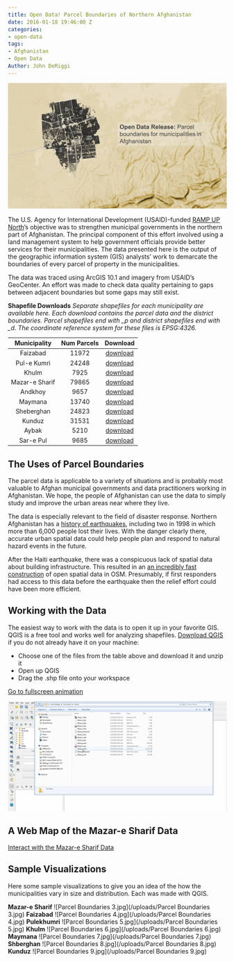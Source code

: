 ```yaml
---
title: Open Data! Parcel Boundaries of Northern Afghanistan
date: 2016-01-18 19:46:00 Z
categories:
- open-data
tags:
- Afghanistan
- Open Data
Author: John DeRiggi
---
```


![Parcel Boundaries 1.jpg](/uploads/afghanparcelstitle_sm.png)

The U.S. Agency for International Development (USAID)-funded [RAMP UP North](http://dai.com/our-work/projects/afghanistan%E2%80%94regional-afghan-municipalities-program-urban-populations-regional-0)’s objective was to strengthen municipal governments in the northern part of Afghanistan. The principal component of this effort involved using a land management system to help government officials provide better services for their municipalities. The data presented here is the output of the geographic information system (GIS) analysts’ work to demarcate the boundaries of every parcel of property in the municipalities.

<!--more-->

The data was traced using ArcGIS 10.1 and imagery from USAID’s GeoCenter. An effort was made to check data quality pertaining to gaps between adjacent boundaries but some gaps may still exist.

**Shapefile Downloads**
*Separate shapefiles for each municipality are available here. Each download contains the parcel data and the district boundaries. Parcel shapefiles end with _p and district shapefiles end with _d. The coordinate reference system for these files is EPSG:4326.*

|  Municipality  | Num Parcels | Download |
|:--------------:|:-----------:|:--------:|
|    Faizabad    |    11972    | [download ](https://drive.google.com/file/d/0B9Y8IICmeFgpbTFUZkNBVVB3TWM/view?usp=sharing)|
|   Pul-e Kumri  |    24248    | [download ](https://drive.google.com/file/d/0B9Y8IICmeFgpejBfM0pJU1lmWms/view?usp=sharing)|
|      Khulm     |     7925    | [download ](https://drive.google.com/file/d/0B9Y8IICmeFgpaEE5c25INzB6c3M/view?usp=sharing)|
| Mazar-e Sharif |    79865    | [download ](https://drive.google.com/file/d/0B9Y8IICmeFgpdXB4Y0ZMemJyV0E/view?usp=sharing)|
|     Andkhoy    |     9657    | [download ](https://drive.google.com/file/d/0B9Y8IICmeFgpZ1BNeDNzbmQwX1U/view?usp=sharing)|
|     Maymana    |    13740    | [download ](https://drive.google.com/file/d/0B9Y8IICmeFgpejduM2ZLcUNGZ3c/view?usp=sharing )|
|   Sheberghan   |    24823    | [download ](https://drive.google.com/file/d/0B9Y8IICmeFgpaDFZbFdyUkJqbFE/view?usp=sharing)|
|     Kunduz     |    31531    | [download ](https://drive.google.com/file/d/0B9Y8IICmeFgpZlhEMHY5TkFzX2M/view?usp=sharing)|
|      Aybak     |     5210    | [download ](https://drive.google.com/file/d/0B9Y8IICmeFgpU1VTLTBzM0tYMEk/view?usp=sharing)|
|    Sar-e Pul   |     9685    | [download ](https://drive.google.com/file/d/0B9Y8IICmeFgpTnA0WDBZSzNaOWc/view?usp=sharing)|


## The Uses of Parcel Boundaries
The parcel data is applicable to a variety of situations and is probably most valuable to Afghan municipal governments and data practitioners working in Afghanistan. We hope, the people of Afghanistan can use the data to simply study and improve the urban areas near where they live.

The data is especially relevant to the field of disaster response. Northern Afghanistan has a [history of earthquakes](http://earthquake.usgs.gov/earthquakes/world/historical_country.php#afghanistan), including two in 1998 in which more than 6,000 people lost their lives. With the danger clearly there, accurate urban spatial data could help people plan and respond to natural hazard events in the future.

After the Haiti earthquake, there was a conspicuous lack of spatial data about building infrastructure. This resulted in an [an incredibly fast construction](http://vimeo.com/9182869) of open spatial data in OSM. Presumably, if first responders had access to this data before the earthquake then the relief effort could have been more efficient.

## Working with the Data

The easiest way to work with the data is to open it up in your favorite GIS. QGIS is a free tool and works well for analyzing shapefiles. [Download QGIS](http://www.qgis.org/en/site/forusers/download.html) if you do not already have it on your machine:

* Choose one of the files from the table above and download it and unzip it
* Open up QGIS
* Drag the .shp file onto your workspace
 
[Go to fullscreen animation  ](http://dai-global-digital.com/uploads/mazarinqgis.gif)

![Parcel Boundaries 2.jpg](/uploads/mazarinqgis.gif)


## A Web Map of the Mazar-e Sharif Data

[Interact with the Mazar-e Sharif Data
](http://deriggi.github.io/RUNorthArcPy/mazar/mazar.html)

## Sample Visualizations

Here some sample visualizations to give you an idea of the how the municipalities vary in size and distribution. Each was made with QGIS.

**Mazar-e Sharif**
![Parcel Boundaries 3.jpg](/uploads/Parcel Boundaries 3.jpg)
**Faizabad**
![Parcel Boundaries 4.jpg](/uploads/Parcel Boundaries 4.jpg)
**Pulekhumri**
![Parcel Boundaries 5.jpg](/uploads/Parcel Boundaries 5.jpg)
**Khulm**
![Parcel Boundaries 6.jpg](/uploads/Parcel Boundaries 6.jpg)
**Maymana**
![Parcel Boundaries 7.jpg](/uploads/Parcel Boundaries 7.jpg)
**Shberghan**
![Parcel Boundaries 8.jpg](/uploads/Parcel Boundaries 8.jpg)
**Kunduz**
![Parcel Boundaries 9.jpg](/uploads/Parcel Boundaries 9.jpg)
